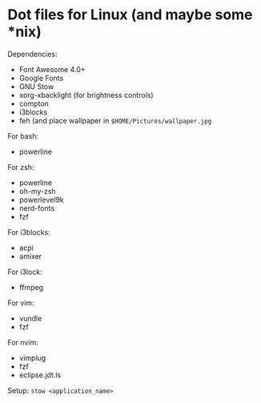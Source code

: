 Dot files for Linux (and maybe some \*nix)
=========================================

Dependencies:

* Font Awesome 4.0+
* Google Fonts
* GNU Stow
* xorg-xbacklight (for brightness controls)
* compton
* i3blocks
* feh (and place wallpaper in `$HOME/Pictures/wallpaper.jpg`

For bash:

* powerline

For zsh:

* powerline
* oh-my-zsh
* powerlevel9k
* nerd-fonts
* fzf

For i3blocks:

* acpi
* amixer

For i3lock:

* ffmpeg

For vim:

* vundle
* fzf

For nvim:

* vimplug
* fzf
* eclipse.jdt.ls

Setup:
`stow <application_name>`

